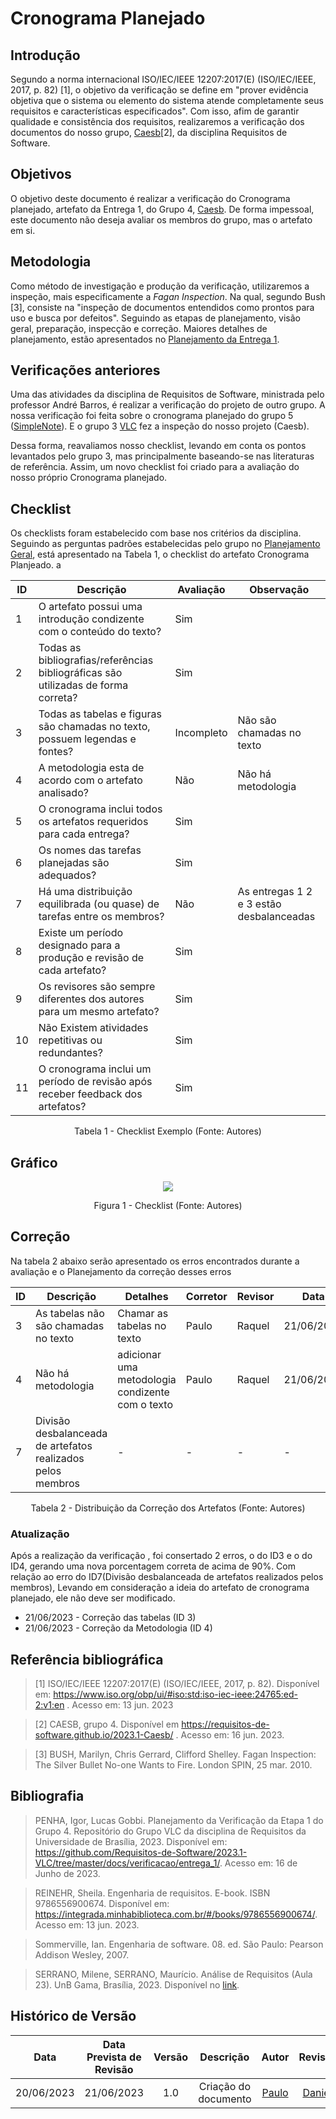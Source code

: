 # Cronograma Planejado

## Introdução

Segundo a norma internacional ISO/IEC/IEEE 12207:2017(E) (ISO/IEC/IEEE, 2017, p. 82) [1], o objetivo da verificação se define em "prover evidência objetiva que o sistema ou elemento do sistema atende completamente seus requisitos e características especificados". Com isso, afim de garantir qualidade e consistência dos requisitos, realizaremos a verificação dos documentos do nosso grupo, [Caesb](https://requisitos-de-software.github.io/2023.1-Caesb/)[2], da disciplina Requisitos de Software.

## Objetivos
O objetivo deste documento é realizar a verificação do Cronograma planejado, artefato da Entrega 1, do Grupo 4, [Caesb](https://requisitos-de-software.github.io/2023.1-Caesb/). De forma impessoal, este documento não deseja avaliar os membros do grupo, mas o artefato em si.



## Metodologia
Como método de investigação e produção da verificação, utilizaremos a inspeção, mais especificamente a _Fagan Inspection_. Na qual, segundo Bush [3], consiste na "inspeção de documentos entendidos como prontos para uso e busca por defeitos". Seguindo as etapas de planejamento, visão geral, preparação, inspecção e correção. Maiores detalhes de planejamento, estão apresentados no [Planejamento da Entrega 1](./0planejamento.md).

## Verificações anteriores
Uma das atividades da disciplina de Requisitos de Software, ministrada pelo professor André Barros, é realizar a verificação do projeto de outro grupo. A nossa verificação foi feita sobre o cronograma planejado do grupo 5 ([SimpleNote](https://requisitos-de-software.github.io/2023.1-Simplenote/planejamento/cronograma/)). E o grupo 3 [VLC](https://github.com/Requisitos-de-Software/2023.1-VLC/blob/master/docs/verificacao/entrega_1/verificacao_cronogramas.md) fez a inspeção do nosso projeto (Caesb).

Dessa forma, reavaliamos nosso checklist, levando em conta os pontos levantados pelo grupo 3, mas principalmente baseando-se nas literaturas de referência. Assim, um novo checklist foi criado para a avaliação do nosso próprio Cronograma planejado.

## Checklist
<!-- LIVRO BASE PARA CRIAÇÃO DAS PERGUNTAS -->
Os checklists foram estabelecido com base nos critérios da disciplina. Seguindo as perguntas padrões estabelecidas pelo grupo no [Planejamento Geral](../0planejamento-geral.md), está apresentado na Tabela 1, o checklist do artefato Cronograma Planjeado.
a

<!-- ADICIONAR O CHECKLIST -->

<center>

| ID| Descrição | Avaliação | Observação | 
|---|---|---|---|
| 1 | O artefato possui uma introdução condizente com o conteúdo do texto? |Sim| | 
| 2 | Todas as bibliografias/referências bibliográficas são utilizadas de forma correta? | Sim| | 
| 3 | Todas as tabelas e figuras são chamadas no texto, possuem legendas e fontes? |Incompleto |Não são chamadas no texto| 
| 4 | A metodologia esta de acordo com o artefato analisado? |Não| Não há metodologia| 
| 5 | O cronograma inclui todos os artefatos requeridos para cada entrega? |Sim||
| 6 | Os nomes das tarefas planejadas são adequados? |Sim||
| 7 | Há uma distribuição equilibrada (ou quase) de tarefas entre os membros? |Não|As entregas 1 2 e 3 estão desbalanceadas|
| 8 | Existe um período designado para a produção e revisão de cada artefato? |Sim||
| 9 | Os revisores são sempre diferentes dos autores para um mesmo artefato? |Sim||
| 10 | Não  Existem atividades repetitivas ou redundantes? |Sim||
| 11 | O cronograma inclui um período de revisão após receber feedback dos artefatos? |Sim||

<p>Tabela 1 - Checklist Exemplo (Fonte: Autores)</p>
</center>


## Gráfico

<center>
<img src="../../assets/img/CronogramaPlanejado.PNG"></img>
<p>Figura 1 - Checklist (Fonte: Autores)</p>
</center>

## Correção
Na tabela 2 abaixo serão  apresentado os erros encontrados durante a avaliação e o Planejamento da correção desses erros
<center>

|ID |Descrição |Detalhes |Corretor|Revisor|Data|Status|
|-------|------|------|---------|---|--|----|
| 3 |  As tabelas não são chamadas no texto | Chamar as tabelas no texto | Paulo | Raquel |21/06/2023|Ok|
| 4 | Não há metodologia | adicionar uma metodologia condizente com o texto | Paulo | Raquel |21/06/2023|Ok|
| 7 |Divisão desbalanceada de artefatos realizados pelos membros | - | - | - |-|-|



<p>Tabela 2 - Distribuição da Correção dos Artefatos (Fonte: Autores)</p>
</center>

### Atualização
Após a realização da verificação , foi consertado 2 erros, o do ID3 e o do ID4, gerando uma nova porcentagem correta de acima de 90%. Com relação ao erro do ID7(Divisão desbalanceada de artefatos realizados pelos membros), Levando em consideração a ideia do artefato de cronograma planejado, ele não deve ser modificado.

- 21/06/2023 - Correção das tabelas (ID 3) 
- 21/06/2023 - Correção da Metodologia (ID 4) 

## Referência bibliográfica

> [1] ISO/IEC/IEEE 12207:2017(E) (ISO/IEC/IEEE, 2017, p. 82). Disponível em: https://www.iso.org/obp/ui/#iso:std:iso-iec-ieee:24765:ed-2:v1:en . Acesso em: 13 jun. 2023

> [2] CAESB, grupo 4. Disponível em https://requisitos-de-software.github.io/2023.1-Caesb/ . Acesso em: 16 jun. 2023.

> [3] BUSH, Marilyn, Chris Gerrard, Clifford Shelley. Fagan Inspection: The Silver Bullet No-one Wants to Fire. London SPIN, 25 mar. 2010.



## Bibliografia
> PENHA, Igor, Lucas Gobbi. Planejamento da Verificação da Etapa 1 do Grupo 4. Repositório do Grupo VLC da disciplina de Requisitos da Universidade de Brasília, 2023. Disponível em: <https://github.com/Requisitos-de-Software/2023.1-VLC/tree/master/docs/verificacao/entrega_1/>. Acesso em: 16 de Junho de 2023.

> REINEHR, Sheila. Engenharia de requisitos. E-book. ISBN 9786556900674. Disponível em: <https://integrada.minhabiblioteca.com.br/#/books/9786556900674/>. Acesso em: 13 jun. 2023.

> Sommerville, Ian. Engenharia de software. 08. ed. São Paulo: Pearson Addison Wesley, 2007.

> SERRANO, Milene, SERRANO, Maurício. Análise de Requisitos (Aula 23). UnB Gama, Brasília, 2023. Disponível no [link](../assets/referencias/Requisitos%20-%20Aula%20023.pdf).

## Histórico de Versão
|    Data    | Data Prevista de Revisão | Versão |      Descrição       |                                                                Autor                                                                 |               Revisor               |
| :--------: | :----------------------: | :----: | :------------------: | :----------------------------------------------------------------------------------------------------------------------------------: | :---------------------------------: |
| 20/06/2023 |        21/06/2023        |  1.0   | Criação do documento | [Paulo](https://github.com/PauloVictorFS)  | [Daniel](https://github.com/daniel-de-sousa)|